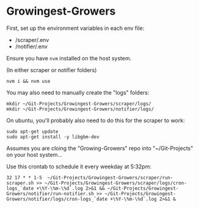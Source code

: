 # Growingest-Growers

First, set up the environment variables in each env file:

- /scraper/.env
- /notifier/.env


Ensure you have `nvm` installed on the host system.

(In either scraper or notifier folders)
```
nvm i && nvm use
```

You may also need to manually create the "logs" folders:
```
mkdir ~/Git-Projects/Growingest-Growers/scraper/logs/
mkdir ~/Git-Projects/Growingest-Growers/notifier/logs/
```

On ubuntu, you'll probably also need to do this for the scraper to work:
```
sudo apt-get update
sudo apt-get install -y libgbm-dev
```

Assumes you are cloing the "Growing-Growers" repo into "~/Git-Projects" on your host system...

Use this crontab to schedule it every weekday at 5:32pm:

```
32 17 * * 1-5  ~/Git-Projects/Growingest-Growers/scraper/run-scraper.sh >> ~/Git-Projects/Growingest-Growers/scraper/logs/cron-logs_`date +\%Y-\%m-\%d`.log 2>&1 && ~/Git-Projects/Growingest-Growers/notifier/run-notifier.sh >> ~/Git-Projects/Growingest-Growers/notifier/logs/cron-logs_`date +\%Y-\%m-\%d`.log 2>&1 &
```
